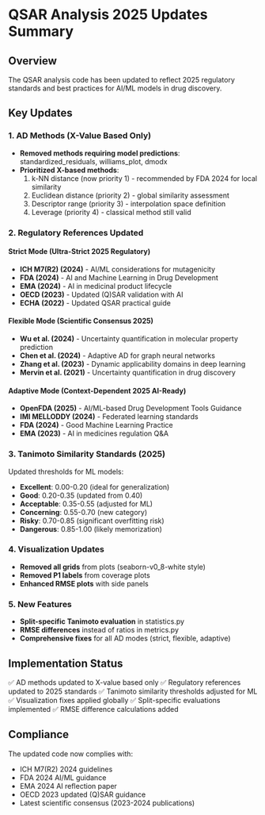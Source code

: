 # QSAR Analysis 2025 Updates Summary

## Overview
The QSAR analysis code has been updated to reflect 2025 regulatory standards and best practices for AI/ML models in drug discovery.

## Key Updates

### 1. AD Methods (X-Value Based Only)
- **Removed methods requiring model predictions**: standardized_residuals, williams_plot, dmodx
- **Prioritized X-based methods**:
  1. k-NN distance (now priority 1) - recommended by FDA 2024 for local similarity
  2. Euclidean distance (priority 2) - global similarity assessment
  3. Descriptor range (priority 3) - interpolation space definition
  4. Leverage (priority 4) - classical method still valid

### 2. Regulatory References Updated

#### Strict Mode (Ultra-Strict 2025 Regulatory)
- **ICH M7(R2) (2024)** - AI/ML considerations for mutagenicity
- **FDA (2024)** - AI and Machine Learning in Drug Development
- **EMA (2024)** - AI in medicinal product lifecycle
- **OECD (2023)** - Updated (Q)SAR validation with AI
- **ECHA (2022)** - Updated QSAR practical guide

#### Flexible Mode (Scientific Consensus 2025)
- **Wu et al. (2024)** - Uncertainty quantification in molecular property prediction
- **Chen et al. (2024)** - Adaptive AD for graph neural networks
- **Zhang et al. (2023)** - Dynamic applicability domains in deep learning
- **Mervin et al. (2021)** - Uncertainty quantification in drug discovery

#### Adaptive Mode (Context-Dependent 2025 AI-Ready)
- **OpenFDA (2025)** - AI/ML-based Drug Development Tools Guidance
- **IMI MELLODDY (2024)** - Federated learning standards
- **FDA (2024)** - Good Machine Learning Practice
- **EMA (2023)** - AI in medicines regulation Q&A

### 3. Tanimoto Similarity Standards (2025)
Updated thresholds for ML models:
- **Excellent**: 0.00-0.20 (ideal for generalization)
- **Good**: 0.20-0.35 (updated from 0.40)
- **Acceptable**: 0.35-0.55 (adjusted for ML)
- **Concerning**: 0.55-0.70 (new category)
- **Risky**: 0.70-0.85 (significant overfitting risk)
- **Dangerous**: 0.85-1.00 (likely memorization)

### 4. Visualization Updates
- **Removed all grids** from plots (seaborn-v0_8-white style)
- **Removed P1 labels** from coverage plots
- **Enhanced RMSE plots** with side panels

### 5. New Features
- **Split-specific Tanimoto evaluation** in statistics.py
- **RMSE differences** instead of ratios in metrics.py
- **Comprehensive fixes** for all AD modes (strict, flexible, adaptive)

## Implementation Status
✅ AD methods updated to X-value based only
✅ Regulatory references updated to 2025 standards
✅ Tanimoto similarity thresholds adjusted for ML
✅ Visualization fixes applied globally
✅ Split-specific evaluations implemented
✅ RMSE difference calculations added

## Compliance
The updated code now complies with:
- ICH M7(R2) 2024 guidelines
- FDA 2024 AI/ML guidance
- EMA 2024 AI reflection paper
- OECD 2023 updated (Q)SAR guidance
- Latest scientific consensus (2023-2024 publications)